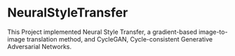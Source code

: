 # NeuralStyleTransfer

This Project implemented Neural Style Transfer, a gradient-based image-to-image translation method, and CycleGAN, Cycle-consistent Generative Adversarial Networks.
